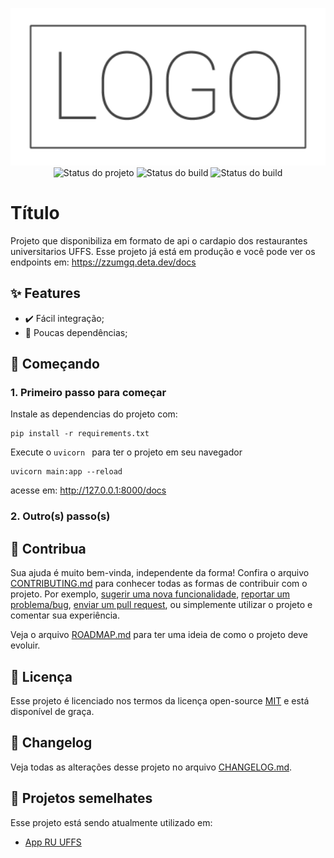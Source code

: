 <p align="center">
    <img width="800" src=".github/logo.png" title="Logo do projeto"><br />
    <img src="https://img.shields.io/maintenance/yes/2022?style=for-the-badge" title="Status do projeto">
    <img src="https://img.shields.io/github/workflow/status/mascDriver/apiRuUffs/build?label=Build&logo=github&logoColor=white&style=for-the-badge" title="Status do build">
    <img src="https://api.netlify.com/api/v1/badges/24a1f036-5a43-4eb9-9a0a-5b2e27a438df/deploy-status" title="Status do build">
</p>

# Título

Projeto que disponibiliza em formato de api o cardapio dos restaurantes universitarios UFFS.
Esse projeto já está em produção e você pode ver os endpoints em: https://zzumgq.deta.dev/docs

[comment]: <> (> **IMPORTANTE:** coloque aqui alguma mensagem que é muito relevante aos usuários do projeto, se for o caso.)

## ✨ Features


* ✔️ Fácil integração;
* 🥢 Poucas dependências;

## 🚀 Começando

### 1. Primeiro passo para começar

Instale as dependencias do projeto com:
```
pip install -r requirements.txt
```

Execute o `uvicorn ` para ter o projeto em seu navegador
```
uvicorn main:app --reload
```
acesse em:  http://127.0.0.1:8000/docs


### 2. Outro(s) passo(s)


## 🤝 Contribua

Sua ajuda é muito bem-vinda, independente da forma! Confira o arquivo [CONTRIBUTING.md](CONTRIBUTING.md) para conhecer todas as formas de contribuir com o projeto. Por exemplo, [sugerir uma nova funcionalidade](https://github.com/ccuffs/template/issues/new?assignees=&labels=&template=feature_request.md&title=), [reportar um problema/bug](https://github.com/ccuffs/template/issues/new?assignees=&labels=bug&template=bug_report.md&title=), [enviar um pull request](https://github.com/ccuffs/hacktoberfest/blob/master/docs/tutorial-pull-request.md), ou simplemente utilizar o projeto e comentar sua experiência.

Veja o arquivo [ROADMAP.md](ROADMAP.md) para ter uma ideia de como o projeto deve evoluir.


## 🎫 Licença

Esse projeto é licenciado nos termos da licença open-source [MIT](https://choosealicense.com/licenses/mit) e está disponível de graça.

## 🧬 Changelog

Veja todas as alterações desse projeto no arquivo [CHANGELOG.md](CHANGELOG.md).

## 🧪 Projetos semelhates

Esse projeto está sendo atualmente utilizado em:

* [App RU UFFS](https://github.com/mascDriver/app_ru_uffs)
